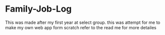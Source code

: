 # Family-Job-Log
This was made after my first year at select group. this was attempt for me to make my own web app form scratch refer to the read me for more detailes
